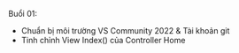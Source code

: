 ﻿Buổi 01:
- Chuẩn bị môi trường VS Community 2022 & Tài khoản git
- Tinh chỉnh View Index() của Controller Home